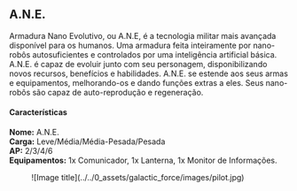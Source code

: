 ## A.N.E.

Armadura Nano Evolutivo, ou A.N.E, é a tecnologia militar mais avançada disponível para os humanos. Uma armadura feita inteiramente por nano-robôs autosuficientes e controlados por uma inteligência artificial básica. A.N.E. é capaz de evoluir junto com seu personagem, disponibilizando novos recursos, benefícios e habilidades. A.N.E. se estende aos seus armas e equipamentos, melhorando-os e dando funções extras a eles. Seus nano-robôs são capaz de auto-reprodução e regeneração.

#### Características

**Nome:** A.N.E.  
**Carga:** Leve/Média/Média-Pesada/Pesada  
**AP:** 2/3/4/6  
**Equipamentos:** 1x Comunicador, 1x Lanterna, 1x Monitor de Informações.

<figure markdown="span">
  ![Image title](../../0_assets/galactic_force/images/pilot.jpg)
</figure>
